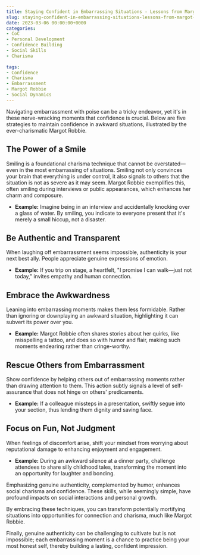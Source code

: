 ```yaml
---
title: Staying Confident in Embarrassing Situations - Lessons from Margot Robbie
slug: staying-confident-in-embarrassing-situations-lessons-from-margot-robbie
date: 2023-03-06 00:00:00+0000
categories:
- CoC
- Personal Development
- Confidence Building
- Social Skills
- Charisma
  
tags:
- Confidence
- Charisma
- Embarrassment
- Margot Robbie
- Social Dynamics
---
```


Navigating embarrassment with poise can be a tricky endeavor, yet it's in these nerve-wracking moments that confidence is crucial. Below are five strategies to maintain confidence in awkward situations, illustrated by the ever-charismatic Margot Robbie.

## The Power of a Smile

Smiling is a foundational charisma technique that cannot be overstated—even in the most embarrassing of situations. Smiling not only convinces your brain that everything is under control, it also signals to others that the situation is not as severe as it may seem. Margot Robbie exemplifies this, often smiling during interviews or public appearances, which enhances her charm and composure.

- **Example:** Imagine being in an interview and accidentally knocking over a glass of water. By smiling, you indicate to everyone present that it's merely a small hiccup, not a disaster.

## Be Authentic and Transparent

When laughing off embarrassment seems impossible, authenticity is your next best ally. People appreciate genuine expressions of emotion.

- **Example:** If you trip on stage, a heartfelt, "I promise I can walk—just not today," invites empathy and human connection.

## Embrace the Awkwardness

Leaning into embarrassing moments makes them less formidable. Rather than ignoring or downplaying an awkward situation, highlighting it can subvert its power over you.

- **Example:** Margot Robbie often shares stories about her quirks, like misspelling a tattoo, and does so with humor and flair, making such moments endearing rather than cringe-worthy.

## Rescue Others from Embarrassment

Show confidence by helping others out of embarrassing moments rather than drawing attention to them. This action subtly signals a level of self-assurance that does not hinge on others' predicaments.

- **Example:** If a colleague missteps in a presentation, swiftly segue into your section, thus lending them dignity and saving face.

## Focus on Fun, Not Judgment

When feelings of discomfort arise, shift your mindset from worrying about reputational damage to enhancing enjoyment and engagement.

- **Example:** During an awkward silence at a dinner party, challenge attendees to share silly childhood tales, transforming the moment into an opportunity for laughter and bonding.

Emphasizing genuine authenticity, complemented by humor, enhances social charisma and confidence. These skills, while seemingly simple, have profound impacts on social interactions and personal growth.

By embracing these techniques, you can transform potentially mortifying situations into opportunities for connection and charisma, much like Margot Robbie.

Finally, genuine authenticity can be challenging to cultivate but is not impossible; each embarrassing moment is a chance to practice being your most honest self, thereby building a lasting, confident impression.
